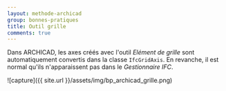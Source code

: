 ```yaml
---
layout: methode-archicad
group: bonnes-pratiques
title: Outil grille
comments: true
---
```


Dans ARCHICAD, les axes créés avec l'outil *Elément de grille* sont automatiquement convertis dans la classe `IfcGridAxis`. En revanche, il est normal qu'ils n'apparaissent pas dans le *Gestionnaire IFC*.

![capture]({{ site.url }}/assets/img/bp_archicad_grille.png)
